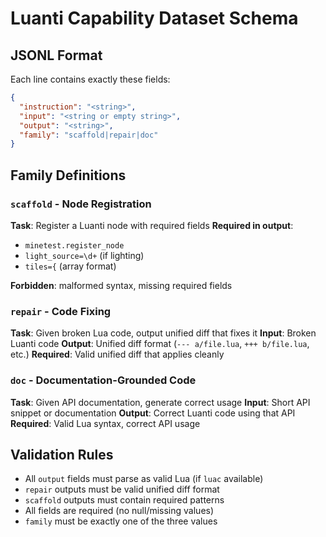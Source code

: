 # Luanti Capability Dataset Schema

## JSONL Format
Each line contains exactly these fields:

```json
{
  "instruction": "<string>",
  "input": "<string or empty string>",
  "output": "<string>", 
  "family": "scaffold|repair|doc"
}
```

## Family Definitions

### `scaffold` - Node Registration
**Task**: Register a Luanti node with required fields
**Required in output**:
- `minetest.register_node`
- `light_source=\d+` (if lighting)
- `tiles={` (array format)

**Forbidden**: malformed syntax, missing required fields

### `repair` - Code Fixing
**Task**: Given broken Lua code, output unified diff that fixes it
**Input**: Broken Luanti code
**Output**: Unified diff format (`--- a/file.lua`, `+++ b/file.lua`, etc.)
**Required**: Valid unified diff that applies cleanly

### `doc` - Documentation-Grounded Code
**Task**: Given API documentation, generate correct usage
**Input**: Short API snippet or documentation
**Output**: Correct Luanti code using that API
**Required**: Valid Lua syntax, correct API usage

## Validation Rules
- All `output` fields must parse as valid Lua (if `luac` available)
- `repair` outputs must be valid unified diff format
- `scaffold` outputs must contain required patterns
- All fields are required (no null/missing values)
- `family` must be exactly one of the three values